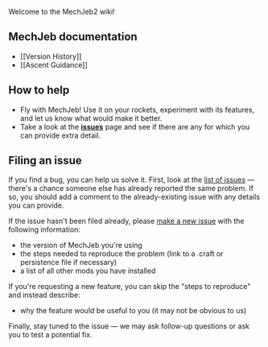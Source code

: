 Welcome to the MechJeb2 wiki!

## MechJeb documentation

* [[Version History]]
* [[Ascent Guidance]]

## How to help

- Fly with MechJeb! Use it on your rockets, experiment with its features, and let us know what would make it better.
- Take a look at the **[issues](https://github.com/MuMech/MechJeb2/issues)** page and see if there are any for which you can provide extra detail.

## Filing an issue
If you find a bug, you can help us solve it. First, look at the [list of issues](https://github.com/MuMech/MechJeb2/issues) &mdash; there's a chance someone else has already reported the same problem. If so, you should add a comment to the already-existing issue with any details you can provide.

If the issue hasn't been filed already, please [make a new issue](https://github.com/MuMech/MechJeb2/issues/new) with the following information:
- the version of MechJeb you're using
- the steps needed to reproduce the problem (link to a .craft or persistence file if necessary)
- a list of all other mods you have installed

If you're requesting a new feature, you can skip the "steps to reproduce" and instead describe:
- why the feature would be useful to you (it may not be obvious to us)

Finally, stay tuned to the issue &mdash; we may ask follow-up questions or ask you to test a potential fix.